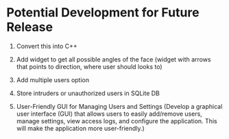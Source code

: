 # Potential Development for Future Release

1. Convert this into C++ 

2. Add widget to get all possible angles of the face (widget with arrows that points to direction, where user should looks to)

3. Add multiple users option

4. Store intruders or unauthorized users in SQLite DB

5. User-Friendly GUI for Managing Users and Settings (Develop a graphical user interface (GUI) that allows users to easily add/remove users, manage settings, view access logs, and configure the application. This will make the application more user-friendly.)
